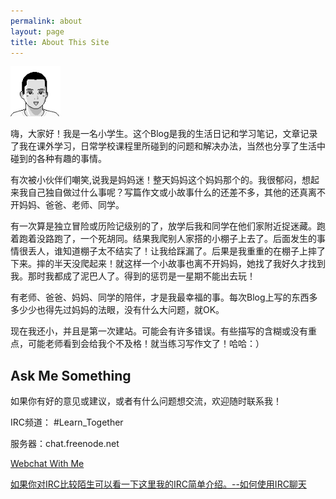 ```yaml
---
permalink: about
layout: page
title: About This Site
---
```


<img src="/images/tiantian.png" height="80" width="80" class="inline-left" title="Tian Tian" alt="Tian Tian" />

嗨，大家好！我是一名小学生。这个Blog是我的生活日记和学习笔记，文章记录了我在课外学习，日常学校课程里所碰到的问题和解决办法，当然也分享了生活中碰到的各种有趣的事情。

有次被小伙伴们嘲笑,说我是妈妈迷！整天妈妈这个妈妈那个的。我很郁闷，想起来我自己独自做过什么事呢？写篇作文或小故事什么的还差不多，其他的还真离不开妈妈、爸爸、老师、同学。

有一次算是独立冒险或历险记级别的了，放学后我和同学在他们家附近捉迷藏。跑着跑着没路跑了，一个死胡同。结果我爬别人家搭的小棚子上去了。后面发生的事情很丢人，谁知道棚子太不结实了！让我给踩漏了。后果是我重重的在棚子上摔了下来。摔的半天没爬起来！就这样一个小故事也离不开妈妈，她找了我好久才找到我。那时我都成了泥巴人了。得到的惩罚是一星期不能出去玩！

有老师、爸爸、妈妈、同学的陪伴，才是我最幸福的事。每次Blog上写的东西多多少少也得先过妈妈的法眼，没有什么大问题，就OK。

现在我还小，并且是第一次建站。可能会有许多错误。有些描写的含糊或没有重点，可能老师看到会给我个不及格！就当练习写作文了！哈哈：）

## Ask Me Something

如果你有好的意见或建议，或者有什么问题想交流，欢迎随时联系我！

IRC频道： #Learn_Together

服务器：chat.freenode.net

[Webchat With Me](https://webchat.freenode.net/#Learn_Together)

[如果你对IRC比较陌生可以看一下这里我的IRC简单介绍。--如何使用IRC聊天](https://kongpengju.com/blog/2019/07/18/irc-chat-with-me/)
